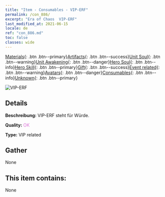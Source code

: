```yaml
---
title: "Item - Consumables - VIP-ERF"
permalink: /con_886/
excerpt: "Era of Chaos  VIP-ERF"
last_modified_at: 2021-06-15
locale: de
ref: "con_886.md"
toc: false
classes: wide
---
```

 [Materials](/ItemsDE/){: .btn .btn--primary}[Artifacts](/ItemsDE/Artifacts/){: .btn .btn--success}[Unit Soul](/ItemsDE/UnitSoul/){: .btn .btn--warning}[Unit Awakening](/ItemsDE/UnitAwakening/){: .btn .btn--danger}[Hero Soul](/ItemsDE/HeroSoul/){: .btn .btn--info}[Hero Skill](/ItemsDE/HeroSkill/){: .btn .btn--primary}[Gift](/ItemsDE/Gift/){: .btn .btn--success}[Event related](/ItemsDE/Events/){: .btn .btn--warning}[Avatars](/ItemsDE/Avatars/){: .btn .btn--danger}[Consumables](/ItemsDE/Consumables/){: .btn .btn--info}[Unknown](/ItemsDE/Unknown/){: .btn .btn--primary}

 ![VIP-ERF](/images/t/i_101.png)

## Details
 **Beschreibung:** VIP-ERF steht für Würde.

 **Quality:** <span style="color: #DA70D6">OK</span>

 **Type:** VIP related

## Gather

  None

## This item contains:

  None

